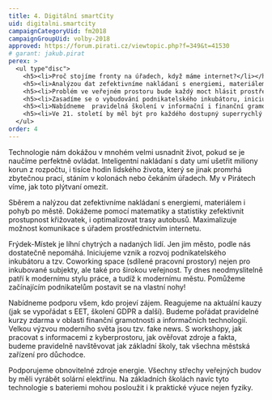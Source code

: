 ```yaml
---
title: 4. Digitální smartCity
uid: digitalni.smartcity
campaignCategoryUid: fm2018
campaignGroupUid: volby-2018
approved: https://forum.pirati.cz/viewtopic.php?f=349&t=41530
# garant: jakub.pirat
perex: >
  <ul type"disc">
    <h5><li>Proč stojíme fronty na úřadech, když máme internet?</li></h5> 
    <h5><li>Analýzou dat zefektivníme nakládaní s energiemi, materiálem i pohyb po městě.</li></h5>
    <h5><li>Problém ve veřejném prostoru bude každý moct hlásit prostřednictvím aplikace.</li></h5>
    <h5><li>Zasadíme se o vybudování podnikatelského inkubátoru, iniciujeme vznik co-workingového centra. Dáme šanci start-upům.</li></h5>
    <h5><li>Nabídneme  pravidelná školení v informační i finanční gramotnosti.</li></h5>
    <h5><li>Ve 21. století by měl být pro každého dostupný superrychlý internet přes optické vlákno. Wi-Fi ve všech veřejných prostorech je samozřejmostí.</li></h5>
  </ul>
order: 4
---
```

Technologie nám dokážou v mnohém velmi usnadnit život, pokud se je naučíme perfektně ovládat. Inteligentní nakládaní s daty umí ušetřit miliony korun z rozpočtu, i tisíce hodin lidského života, který se jinak promrhá zbytečnou prací, stáním v kolonách nebo čekáním úřadech. My v Pirátech víme, jak toto plýtvaní omezit. 

Sběrem a nalýzou dat zefektivníme nakládaní s energiemi, materiálem i pohyb po městě. Dokážeme pomocí matematiky a statistiky zefektivnit prostupnost křižovatek, i optimalizovat trasy autobusů. Maximalizuje možnost komunikace s úřadem prostřednictvím internetu. 

Frýdek-Místek  je líhní chytrých a nadaných lidí. Jen jim město, podle nás dostatečně nepomáhá. Iniciujeme vznik a rozvoj podnikatelského inkubátoru a tzv. Coworking space (sdílené pracovní prostory) nejen pro inkubované subjekty, ale také pro širokou veřejnost. Ty dnes neodmyslitelně patří k modernímu stylu práce, a tudíž k modernímu městu. Pomůžeme začínajícím podnikatelům postavit se na vlastní nohy!

Nabídneme podporu všem, kdo projeví zájem. Reagujeme na aktuální kauzy (jak se vypořádat s EET, školení GDPR a další). Budeme pořádat pravidelné kurzy zdarma v oblasti finanční gramotnosti a informačních technologií. Velkou výzvou moderního světa jsou tzv. fake news. S workshopy, jak pracovat s informacemi z kyberprostoru, jak ověřovat zdroje a fakta, budeme pravidelně navštěvovat jak základní školy, tak všechna městská zařízení pro důchodce.

Podporujeme obnovitelné zdroje energie. Všechny střechy veřejných budov by měli vyrábět solární elektřinu. Na základních školách navíc tyto technologie s bateriemi mohou posloužit i k praktické výuce nejen fyziky.
